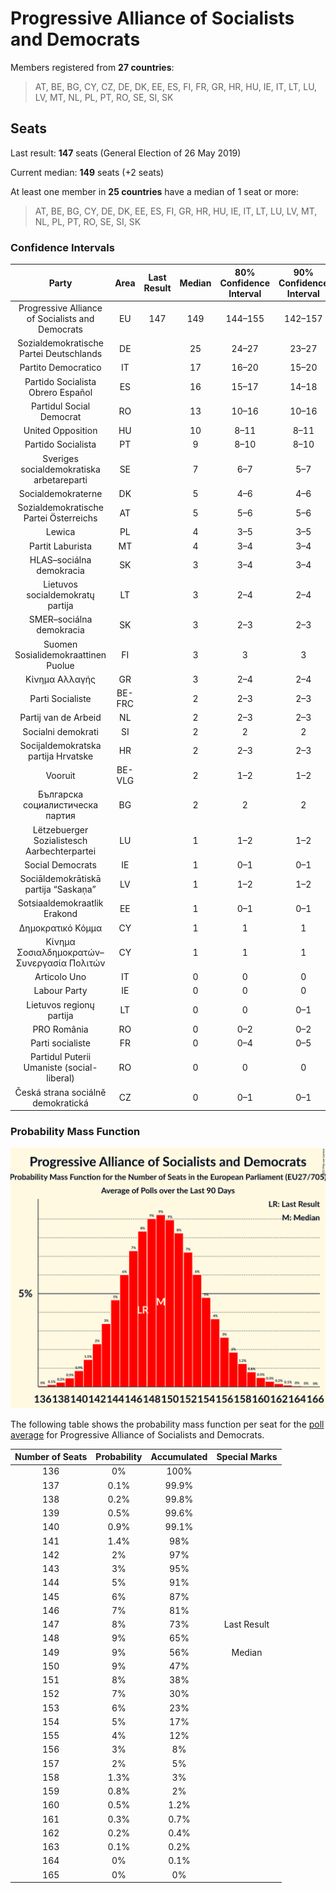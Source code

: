 # Progressive Alliance of Socialists and Democrats

Members registered from **27 countries**:

> AT, BE, BG, CY, CZ, DE, DK, EE, ES, FI, FR, GR, HR, HU, IE, IT, LT, LU, LV, MT, NL, PL, PT, RO, SE, SI, SK

## Seats

Last result: **147** seats (General Election of 26 May 2019)

Current median: **149** seats (+2 seats)

At least one member in **25 countries** have a median of 1 seat or more:

> AT, BE, BG, CY, DE, DK, EE, ES, FI, GR, HR, HU, IE, IT, LT, LU, LV, MT, NL, PL, PT, RO, SE, SI, SK

### Confidence Intervals

| Party | Area | Last Result | Median | 80% Confidence Interval | 90% Confidence Interval | 95% Confidence Interval | 99% Confidence Interval |
|:-----:|:----:|:-----------:|:------:|:-----------------------:|:-----------------------:|:-----------------------:|:-----------------------:|
| Progressive Alliance of Socialists and Democrats | EU | 147 | 149 | 144–155 | 142–157 | 141–158 | 139–161 |
| Sozialdemokratische Partei Deutschlands | DE | | 25 | 24–27 | 23–27 | 23–28 | 22–29 |
| Partito Democratico | IT | | 17 | 16–20 | 15–20 | 15–21 | 14–22 |
| Partido Socialista Obrero Español | ES | | 16 | 15–17 | 14–18 | 14–18 | 13–19 |
| Partidul Social Democrat | RO | | 13 | 10–16 | 10–16 | 10–17 | 9–17 |
| United Opposition | HU | | 10 | 8–11 | 8–11 | 8–12 | 7–12 |
| Partido Socialista | PT | | 9 | 8–10 | 8–10 | 8–10 | 7–10 |
| Sveriges socialdemokratiska arbetareparti | SE | | 7 | 6–7 | 5–7 | 5–7 | 5–7 |
| Socialdemokraterne | DK | | 5 | 4–6 | 4–6 | 4–6 | 4–6 |
| Sozialdemokratische Partei Österreichs | AT | | 5 | 5–6 | 5–6 | 5–6 | 4–6 |
| Lewica | PL | | 4 | 3–5 | 3–5 | 3–5 | 0–6 |
| Partit Laburista | MT | | 4 | 3–4 | 3–4 | 3–4 | 3–4 |
| HLAS–sociálna demokracia | SK | | 3 | 3–4 | 3–4 | 3–4 | 3–4 |
| Lietuvos socialdemokratų partija | LT | | 3 | 2–4 | 2–4 | 2–4 | 2–4 |
| SMER–sociálna demokracia | SK | | 3 | 2–3 | 2–3 | 2–3 | 2–4 |
| Suomen Sosialidemokraattinen Puolue | FI | | 3 | 3 | 3 | 3 | 2–4 |
| Κίνημα Αλλαγής | GR | | 3 | 2–4 | 2–4 | 2–4 | 2–4 |
| Parti Socialiste | BE-FRC | | 2 | 2–3 | 2–3 | 2–3 | 2–3 |
| Partij van de Arbeid | NL | | 2 | 2–3 | 2–3 | 2–3 | 1–3 |
| Socialni demokrati | SI | | 2 | 2 | 2 | 2 | 2–3 |
| Socijaldemokratska partija Hrvatske | HR | | 2 | 2–3 | 2–3 | 2–3 | 2–3 |
| Vooruit | BE-VLG | | 2 | 1–2 | 1–2 | 1–2 | 1–2 |
| Българска социалистическа партия | BG | | 2 | 2 | 2 | 2 | 2 |
| Lëtzebuerger Sozialistesch Aarbechterpartei | LU | | 1 | 1–2 | 1–2 | 1–2 | 1–2 |
| Social Democrats | IE | | 1 | 0–1 | 0–1 | 0–1 | 0–2 |
| Sociāldemokrātiskā partija “Saskaņa” | LV | | 1 | 1–2 | 1–2 | 1–2 | 1–2 |
| Sotsiaaldemokraatlik Erakond | EE | | 1 | 0–1 | 0–1 | 0–1 | 0–1 |
| Δημοκρατικό Κόμμα | CY | | 1 | 1 | 1 | 1 | 1 |
| Κίνημα Σοσιαλδημοκρατών–Συνεργασία Πολιτών | CY | | 1 | 1 | 1 | 1 | 1 |
| Articolo Uno | IT | | 0 | 0 | 0 | 0 | 0 |
| Labour Party | IE | | 0 | 0 | 0 | 0 | 0 |
| Lietuvos regionų partija | LT | | 0 | 0 | 0–1 | 0–1 | 0–1 |
| PRO România | RO | | 0 | 0–2 | 0–2 | 0–2 | 0–2 |
| Parti socialiste | FR | | 0 | 0–4 | 0–5 | 0–5 | 0–6 |
| Partidul Puterii Umaniste (social-liberal) | RO | | 0 | 0 | 0 | 0–2 | 0–2 |
| Česká strana sociálně demokratická | CZ | | 0 | 0–1 | 0–1 | 0–1 | 0–1 |

### Probability Mass Function

![Graph with seats probability mass function not yet produced](average-2021-12-31-seats-pmf-progressiveallianceofsocialistsanddemocrats.png "Seats Probability Mass Function")

The following table shows the probability mass function per seat for the [poll average](average-2021-12-31.html) for Progressive Alliance of Socialists and Democrats.

| Number of Seats | Probability | Accumulated | Special Marks |
|:---------------:|:-----------:|:-----------:|:-------------:|
| 136 | 0% | 100% |  |
| 137 | 0.1% | 99.9% |  |
| 138 | 0.2% | 99.8% |  |
| 139 | 0.5% | 99.6% |  |
| 140 | 0.9% | 99.1% |  |
| 141 | 1.4% | 98% |  |
| 142 | 2% | 97% |  |
| 143 | 3% | 95% |  |
| 144 | 5% | 91% |  |
| 145 | 6% | 87% |  |
| 146 | 7% | 81% |  |
| 147 | 8% | 73% | Last Result |
| 148 | 9% | 65% |  |
| 149 | 9% | 56% | Median |
| 150 | 9% | 47% |  |
| 151 | 8% | 38% |  |
| 152 | 7% | 30% |  |
| 153 | 6% | 23% |  |
| 154 | 5% | 17% |  |
| 155 | 4% | 12% |  |
| 156 | 3% | 8% |  |
| 157 | 2% | 5% |  |
| 158 | 1.3% | 3% |  |
| 159 | 0.8% | 2% |  |
| 160 | 0.5% | 1.2% |  |
| 161 | 0.3% | 0.7% |  |
| 162 | 0.2% | 0.4% |  |
| 163 | 0.1% | 0.2% |  |
| 164 | 0% | 0.1% |  |
| 165 | 0% | 0% |  |


